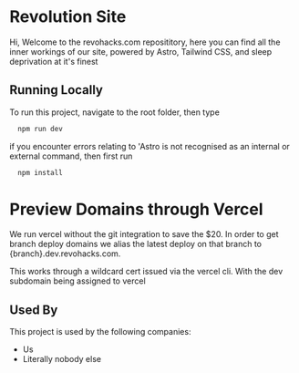 
# Revolution Site

Hi, Welcome to the revohacks.com reposititory, here you can find all the inner workings of our site, powered by Astro, Tailwind CSS, and sleep deprivation at it's finest

## Running Locally

To run this project, navigate to the root folder, then type

```bash
  npm run dev
```
if you encounter errors relating to 'Astro is not recognised as an internal or external command, then first run

```bash
  npm install
```

# Preview Domains through Vercel
We run vercel without the git integration to save the $20.
In order to get branch deploy domains we alias the latest deploy on that branch to {branch}.dev.revohacks.com.

This works through a wildcard cert issued via the vercel cli. With the dev subdomain being assigned to vercel

## Used By

This project is used by the following companies:

- Us
- Literally nobody else
